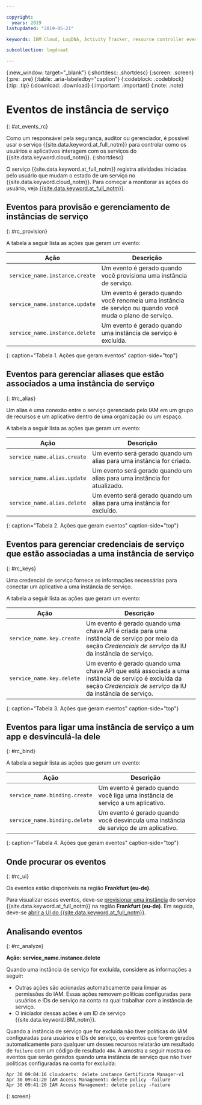 ```yaml
---

copyright:
  years: 2019
lastupdated: "2019-05-21"

keywords: IBM Cloud, LogDNA, Activity Tracker, resource controller events

subcollection: logdnaat

---
```


{:new_window: target="_blank"}
{:shortdesc: .shortdesc}
{:screen: .screen}
{:pre: .pre}
{:table: .aria-labeledby="caption"}
{:codeblock: .codeblock}
{:tip: .tip}
{:download: .download}
{:important: .important}
{:note: .note}

# Eventos de instância de serviço  
{: #at_events_rc}

Como um responsável pela segurança, auditor ou gerenciador, é possível usar o serviço {{site.data.keyword.at_full_notm}} para controlar como os usuários e aplicativos interagem com os serviços do {{site.data.keyword.cloud_notm}}. 
{:shortdesc}

O serviço {{site.data.keyword.at_full_notm}} registra atividades iniciadas pelo usuário que mudam o estado de um serviço no {{site.data.keyword.cloud_notm}}. Para começar a monitorar as ações do usuário, veja [{{site.data.keyword.at_full_notm}}](/docs/services/Activity-Tracker-with-LogDNA?topic=logdnaat-getting-started#getting-started). 


## Eventos para provisão e gerenciamento de instâncias de serviço
{: #rc_provision}

A tabela a seguir lista as ações que geram um evento:

| Ação                         | Descrição |
|--------------------------------|---------|
| `service_name.instance.create` | Um evento é gerado quando você provisiona uma instância de serviço. |
| `service_name.instance.update` | Um evento é gerado quando você renomeia uma instância de serviço ou quando você muda o plano de serviço. |
| `service_name.instance.delete` | Um evento é gerado quando uma instância de serviço é excluída. |
{: caption="Tabela 1. Ações que geram eventos" caption-side="top"} 


##  Eventos para gerenciar aliases que estão associados a uma instância de serviço
{: #rc_alias}

Um alias é uma conexão entre o serviço gerenciado pelo IAM em um grupo de recursos e um aplicativo dentro de uma organização ou um espaço.

A tabela a seguir lista as ações que geram um evento:

| Ação                         | Descrição |
|--------------------------------|---------|
| `service_name.alias.create` | Um evento será gerado quando um alias para uma instância for criado. |
| `service_name.alias.update` | Um evento será gerado quando um alias para uma instância for atualizado. |
| `service_name.alias.delete` | Um evento será gerado quando um alias para uma instância for excluído. |
{: caption="Tabela 2. Ações que geram eventos" caption-side="top"} 


##  Eventos para gerenciar credenciais de serviço que estão associadas a uma instância de serviço
{: #rc_keys}

Uma credencial de serviço fornece as informações necessárias para conectar um aplicativo a uma instância de serviço. 

A tabela a seguir lista as ações que geram um evento:

| Ação                         | Descrição |
|--------------------------------|---------|
| `service_name.key.create` | Um evento é gerado quando uma chave API é criada para uma instância de serviço por meio da seção *Credenciais de serviço* da IU da instância de serviço. |
| `service_name.key.delete` | Um evento é gerado quando uma chave API que está associada a uma instância de serviço é excluída da seção *Credenciais de serviço* da IU da instância de serviço. |
{: caption="Tabela 3. Ações que geram eventos" caption-side="top"} 



##  Eventos para ligar uma instância de serviço a um app e desvinculá-la dele 
{: #rc_bind}

A tabela a seguir lista as ações que geram um evento:

| Ação                         | Descrição |
|--------------------------------|---------|
| `service_name.binding.create` | Um evento é gerado quando você liga uma instância de serviço a um aplicativo. |
| `service_name.binding.delete` | Um evento é gerado quando você desvincula uma instância de serviço de um aplicativo. |
{: caption="Tabela 4. Ações que geram eventos" caption-side="top"} 



## Onde procurar os eventos
{: #rc_ui}

Os eventos estão disponíveis na região **Frankfurt (eu-de)**. 

Para visualizar esses eventos, deve-se [provisionar uma instância](/docs/services/Activity-Tracker-with-LogDNA?topic=logdnaat-provision#provision) do serviço {{site.data.keyword.at_full_notm}} na região **Frankfurt (eu-de)**. Em seguida, deve-se [abrir a UI do {{site.data.keyword.at_full_notm}}](/docs/services/Activity-Tracker-with-LogDNA?topic=logdnaat-launch#launch_step2). 



## Analisando eventos
{: #rc_analyze}

**Ação: service_name.instance.delete**

Quando uma instância de serviço for excluída, considere as informações a seguir:
* Outras ações são acionadas automaticamente para limpar as permissões do IAM. Essas ações removem políticas configuradas para usuários e IDs de serviço na conta na qual trabalhar com a instância de serviço. 
* O iniciador dessas ações é um ID de serviço {{site.data.keyword.IBM_notm}}.


Quando a instância de serviço que for excluída não tiver políticas do IAM configuradas para usuários e IDs de serviço, os eventos que forem gerados automaticamente para qualquer um desses recursos relatarão um resultado de `failure` com um código de resultado `404`. A amostra a seguir mostra os eventos que serão gerados quando uma instância de serviço que não tiver políticas configuradas na conta for excluída:

```
Apr 30 09:04:16 cloudcerts: delete instance Certificate Manager-v1
Apr 30 09:41:20 IAM Access Management: delete policy -failure
Apr 30 09:41:20 IAM Access Management: delete policy -failure
```
{: screen}



